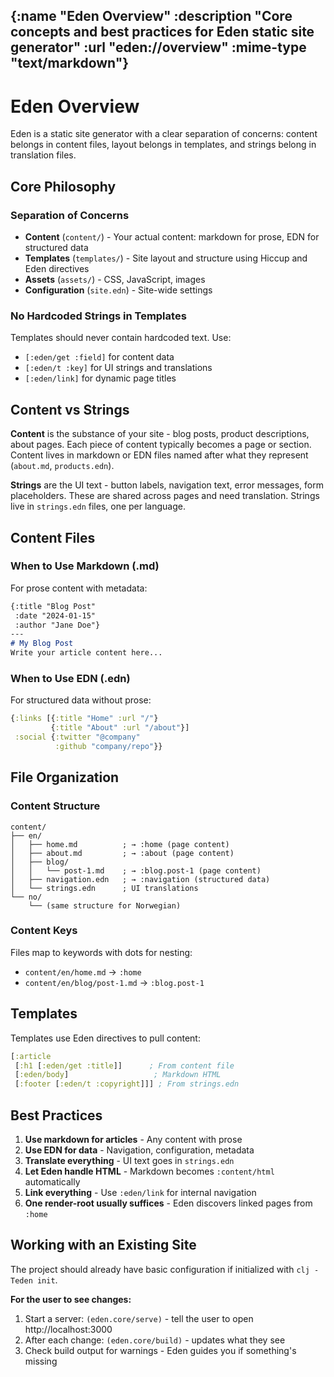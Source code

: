 {:name "Eden Overview"
 :description "Core concepts and best practices for Eden static site generator"
 :url "eden://overview"
 :mime-type "text/markdown"}
---
# Eden Overview

Eden is a static site generator with a clear separation of concerns: content belongs in content files, layout belongs in templates, and strings belong in translation files.

## Core Philosophy

### Separation of Concerns
- **Content** (`content/`) - Your actual content: markdown for prose, EDN for structured data
- **Templates** (`templates/`) - Site layout and structure using Hiccup and Eden directives
- **Assets** (`assets/`) - CSS, JavaScript, images
- **Configuration** (`site.edn`) - Site-wide settings

### No Hardcoded Strings in Templates
Templates should never contain hardcoded text. Use:
- `[:eden/get :field]` for content data
- `[:eden/t :key]` for UI strings and translations
- `[:eden/link]` for dynamic page titles

## Content vs Strings

**Content** is the substance of your site - blog posts, product descriptions, about pages. Each piece of content typically becomes a page or section. Content lives in markdown or EDN files named after what they represent (`about.md`, `products.edn`).

**Strings** are the UI text - button labels, navigation text, error messages, form placeholders. These are shared across pages and need translation. Strings live in `strings.edn` files, one per language.

## Content Files

### When to Use Markdown (.md)
For prose content with metadata:
```markdown
{:title "Blog Post"
 :date "2024-01-15"
 :author "Jane Doe"}
---
# My Blog Post
Write your article content here...
```

### When to Use EDN (.edn)
For structured data without prose:
```clojure
{:links [{:title "Home" :url "/"}
         {:title "About" :url "/about"}]
 :social {:twitter "@company"
          :github "company/repo"}}
```

## File Organization

### Content Structure
```
content/
├── en/
│   ├── home.md          ; → :home (page content)
│   ├── about.md         ; → :about (page content)
│   ├── blog/
│   │   └── post-1.md    ; → :blog.post-1 (page content)
│   ├── navigation.edn   ; → :navigation (structured data)
│   └── strings.edn      ; UI translations
└── no/
    └── (same structure for Norwegian)
```

### Content Keys
Files map to keywords with dots for nesting:
- `content/en/home.md` → `:home`
- `content/en/blog/post-1.md` → `:blog.post-1`

## Templates

Templates use Eden directives to pull content:
```clojure
[:article
 [:h1 [:eden/get :title]]      ; From content file
 [:eden/body]                   ; Markdown HTML
 [:footer [:eden/t :copyright]]] ; From strings.edn
```

## Best Practices

1. **Use markdown for articles** - Any content with prose
2. **Use EDN for data** - Navigation, configuration, metadata
3. **Translate everything** - UI text goes in `strings.edn`
4. **Let Eden handle HTML** - Markdown becomes `:content/html` automatically
5. **Link everything** - Use `:eden/link` for internal navigation
6. **One render-root usually suffices** - Eden discovers linked pages from `:home`

## Working with an Existing Site

The project should already have basic configuration if initialized with `clj -Teden init`.

**For the user to see changes:**
1. Start a server: `(eden.core/serve)` - tell the user to open http://localhost:3000
2. After each change: `(eden.core/build)` - updates what they see
3. Check build output for warnings - Eden guides you if something's missing